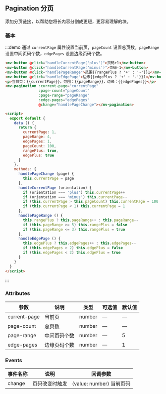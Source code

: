 <script>
  export default {
    data () {
      return {
        currentPage: 1,
        pageRange: 4,
        edgePages: 1,
        pageCount: 100,
        rangePlus: true,
        edgePlus: true
      }
    },
    methods: {
      handlePageChange (page) {
        this.currentPage = page
      },
      handleCurrentPage (orientation) {
        if (orientation === 'plus') this.currentPage++
        if (orientation === 'minus') this.currentPage--
        if (this.currentPage > this.pageCount) this.currentPage = 100
        if (this.currentPage < 1) this.currentPage = 1
      },
      handlePageRange () {
        this.rangePlus ? this.pageRange++ : this.pageRange--
        if (this.pageRange >= 5) this.rangePlus = false
        if (this.pageRange <= 3) this.rangePlus = true
      },
      handleEdgePage () {
        this.edgePlus ? this.edgePages++ : this.edgePages--
        if (this.edgePages > 2) this.edgePlus = false
        if (this.edgePages < 2) this.edgePlus = true
      }
    }
  }
</script>
## Pagination 分页

添加分页链接，以帮助您将长内容分割成更短，更容易理解的块。

### 基本

:::demo 通过 `currentPage` 属性设置当前页，`pageCount` 设置总页数，`pageRange` 设置中间页码个数，`edgePages` 设置边缘页码个数。
```html
<mv-button @click="handleCurrentPage('plus')">页码+1</mv-button>
<mv-button @click="handleCurrentPage('minus')">页码-1</mv-button>
<mv-button @click="handlePageRange">范围{{rangePlus ? '+' : '-'}}1</mv-button>
<mv-button @click="handleEdgePage">边缘{{edgePlus ? '+' : '-'}}1</mv-button>
<p>当前页：{{currentPage}}，范围：{{pageRange}}，边缘：{{edgePages}}</p>
<mv-pagination :current-page="currentPage"
               :page-count="pageCount"
               :page-range="pageRange"
               :edge-pages="edgePages"
               @change="handlePageChange"></mv-pagination>

<script>
  export default {
    data () {
      return {
        currentPage: 1,
        pageRange: 4,
        edgePages: 1,
        pageCount: 100,
        rangePlus: true,
        edgePlus: true
      }
    },
    methods: {
      handlePageChange (page) {
        this.currentPage = page
      },
      handleCurrentPage (orientation) {
        if (orientation === 'plus') this.currentPage++
        if (orientation === 'minus') this.currentPage--
        if (this.currentPage > this.pageCount) this.currentPage = 100
        if (this.currentPage < 1) this.currentPage = 1
      },
      handlePageRange () {
        this.rangePlus ? this.pageRange++ : this.pageRange--
        if (this.pageRange >= 5) this.rangePlus = false
        if (this.pageRange <= 3) this.rangePlus = true
      },
      handleEdgePage () {
        this.edgePlus ? this.edgePages++ : this.edgePages--
        if (this.edgePages > 2) this.edgePlus = false
        if (this.edgePages < 2) this.edgePlus = true
      }
    }
  }
</script>
```
:::

### Attributes
| 参数      | 说明    | 类型      | 可选值       | 默认值   |
|---------- |-------- |---------- |-------------  |-------- |
| current-page | 当前页 | number | — | — |
| page-count | 总页数 | number | — | — |
| page-range | 中间页码个数 | number | — | 5 |
| edge-pages | 边缘页码个数 | number | — | 1 |

### Events
| 事件名称      | 说明    | 回调参数      |
|---------- |-------- |---------- |
| change | 页码改变时触发 | (value: number)  当前页码|
